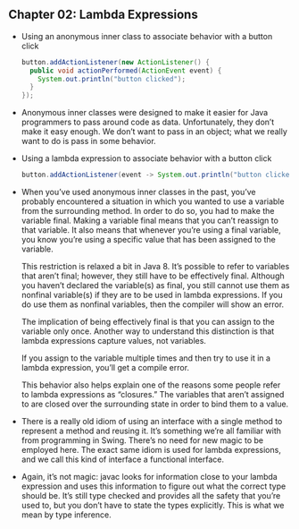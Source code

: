 ## Chapter 02: Lambda Expressions

- Using an anonymous inner class to associate behavior with a button click
  ```java
  button.addActionListener(new ActionListener() {
    public void actionPerformed(ActionEvent event) {
      System.out.println("button clicked");
    }
  });
  ```

- Anonymous inner classes were designed to make it easier for Java programmers to pass around code as data. Unfortunately, they don’t make it easy enough. We don’t want to pass in an object; what we really want to do is pass in some behavior.

- Using a lambda expression to associate behavior with a button click
  ```java
  button.addActionListener(event -> System.out.println("button clicked"));
  ```

- When you’ve used anonymous inner classes in the past, you’ve probably encountered a situation in which you wanted to use a variable from the surrounding method. In order to do so, you had to make the variable final. Making a variable final means that you can’t reassign to that variable. It also means that whenever you’re using a final variable, you know you’re using a specific value that has been assigned to the variable.

	This restriction is relaxed a bit in Java 8. It’s possible to refer to variables that aren’t final; however, they still have to be effectively final. Although you haven’t declared the variable(s) as final, you still cannot use them as nonfinal variable(s) if they are to
be used in lambda expressions. If you do use them as nonfinal variables, then the compiler will show an error.

	The implication of being effectively final is that you can assign to the variable only once. Another way to understand this distinction is that lambda expressions capture values, not variables.

	If you assign to the variable multiple times and then try to use it in a lambda expression, you’ll get a compile error.

	This behavior also helps explain one of the reasons some people refer to lambda expressions as “closures.” The variables that aren’t assigned to are closed over the surrounding state in order to bind them to a value.

- There is a really old idiom of using an interface with a single method to represent a method and reusing it. It’s something we’re all familiar with from programming in Swing. There’s no need for new magic to be employed here. The exact same idiom is used for lambda expressions, and we call this kind of interface a functional interface.

- Again, it’s not magic: javac looks for information close to your lambda expression and uses this information to figure out what the correct type should be. It’s still type checked and provides all the safety that you’re used to, but you don’t have to state the types explicitly. This is what we mean by type inference.